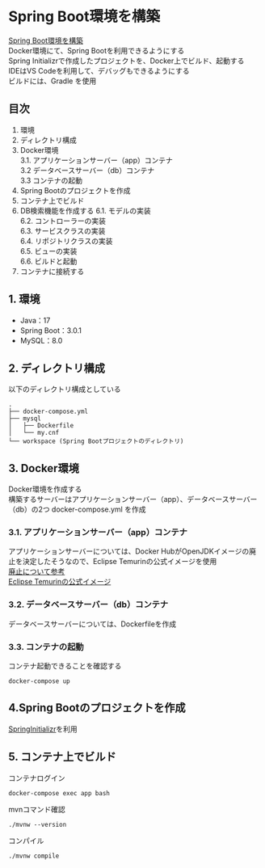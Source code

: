 # Spring Boot環境を構築
[Spring Boot環境を構築](https://specially198.com/build-a-spring-boot-environment-with-docker/)  
Docker環境にて、Spring Bootを利用できるようにする  
Spring Initializrで作成したプロジェクトを、Docker上でビルド、起動する  
IDEはVS Codeを利用して、デバッグもできるようにする  
ビルドには、Gradle を使用

## 目次
1. 環境
2. ディレクトリ構成
3. Docker環境  
  3.1. アプリケーションサーバー（app）コンテナ  
  3.2 データベースサーバー（db）コンテナ  
  3.3 コンテナの起動  
4. Spring Bootのプロジェクトを作成
5. コンテナ上でビルド
6. DB検索機能を作成する
  6.1. モデルの実装  
  6.2. コントローラーの実装  
  6.3. サービスクラスの実装  
  6.4. リポジトリクラスの実装  
  6.5. ビューの実装  
  6.6. ビルドと起動
7. コンテナに接続する

## 1. 環境
* Java：17
* Spring Boot：3.0.1
* MySQL：8.0

## 2. ディレクトリ構成
以下のディレクトリ構成としている
```
.
├── docker-compose.yml
├── mysql
│   ├── Dockerfile
│   └── my.cnf
└── workspace (Spring Bootプロジェクトのディレクトリ)
```

## 3. Docker環境
Docker環境を作成する  
構築するサーバーはアプリケーションサーバー（app）、データベースサーバー（db）の2つ
docker-compose.yml を作成

### 3.1. アプリケーションサーバー（app）コンテナ
アプリケーションサーバーについては、Docker HubがOpenJDKイメージの廃止を決定したそうなので、Eclipse Temurinの公式イメージを使用  
[廃止について参考](https://rheb.hatenablog.com/entry/updating-docker-hubs-openjdk-image)  
[Eclipse Temurinの公式イメージ](https://hub.docker.com/_/eclipse-temurin)

### 3.2. データベースサーバー（db）コンテナ
データベースサーバーについては、Dockerfileを作成

### 3.3. コンテナの起動
コンテナ起動できることを確認する
```
docker-compose up
```

## 4.Spring Bootのプロジェクトを作成
[SpringInitializr](https://start.spring.io/)を利用  

## 5. コンテナ上でビルド
コンテナログイン
```
docker-compose exec app bash
```
mvnコマンド確認
```
./mvnw --version
```
コンパイル
```
./mvnw compile
```

